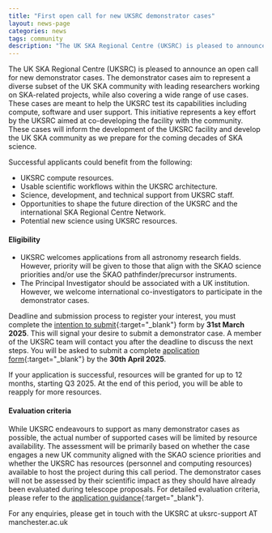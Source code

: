 ```yaml
---
title: "First open call for new UKSRC demonstrator cases"
layout: news-page
categories: news
tags: community
description: "The UK SKA Regional Centre (UKSRC) is pleased to announce an open call for new demonstrator cases. These cases are meant to help the UKSRC test its capabilities including compute, software and user support."
---
```

The UK SKA Regional Centre (UKSRC) is pleased to announce an open call for new demonstrator cases. The demonstrator cases aim to represent a diverse subset of the UK SKA community with leading researchers working on SKA-related projects, while also covering a wide range of use cases. These cases are meant to help the UKSRC test its capabilities including compute, software and user support. This initiative represents a key effort by the UKSRC aimed at co-developing the facility with the community. These cases will inform the development of the UKSRC facility and develop the UK SKA community as we prepare for the coming decades of SKA science.

Successful applicants could benefit from the following:
* UKSRC compute resources.
* Usable scientific workflows within the UKSRC architecture.
* Science, development, and technical support from UKSRC staff.
* Opportunities to shape the future direction of the UKSRC and the international SKA Regional Centre Network.
* Potential new science using UKSRC resources.

#### Eligibility
* UKSRC welcomes applications from all astronomy research fields. However, priority will be given to those that align with the SKAO science priorities and/or use the SKAO pathfinder/precursor instruments.
* The Principal Investigator should be associated with a UK institution. However, we welcome international co-investigators to participate in the demonstrator cases.

Deadline and submission process to register your interest, you must complete the [intention to submit](https://docs.google.com/forms/d/e/1FAIpQLScdj1EMvWkaAE6fjdM6H5UVBnWFnoQ1LycGTCK0rx2A6fsTnw/viewform?usp=header){:target="_blank"} form by **31st March 2025**. This will signal your desire to submit a demonstrator case. A member of the UKSRC team will contact you after the deadline to discuss the next steps. You will be asked to submit a complete [application form](https://docs.google.com/document/d/1Yv74n5-YDJ35envcS8ysPbJA6nJ3nvBG/edit?usp=sharing&ouid=112526028671856767736&rtpof=true&sd=true){:target="_blank"} by the __30th April 2025__.

If your application is successful, resources will be granted for up to 12 months, starting Q3 2025. At the end of this period, you will be able to reapply for more resources. 

#### Evaluation criteria
While UKSRC endeavours to support as many demonstrator cases as possible, the actual number of supported cases will be limited by resource availability. The assessment will be primarily based on whether the case engages a new UK community aligned with the SKAO science priorities and whether the UKSRC has resources (personnel and computing resources) available to host the project during this call period. The demonstrator cases will not be assessed by their scientific impact as they should have already been evaluated during telescope proposals. For detailed evaluation criteria, please refer to the [application guidance](https://drive.google.com/file/d/1SOCR1IFYYa7sXVO4_vp5cIZd5feYhtcy/view?usp=sharing){:target="_blank"}.

For any enquiries, please get in touch with the UKSRC at uksrc-support AT manchester.ac.uk 

